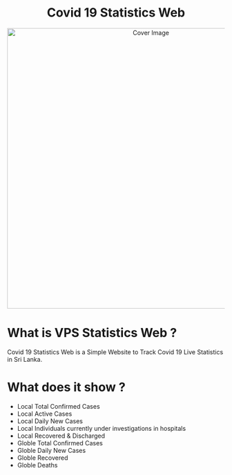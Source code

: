 <h1 align="center">Covid 19 Statistics Web</h3>
<p align="center">
  <a href="https://github.com/hirunaofficial/Covid-19-Statistics-Web">
    <img src="https://socialify.git.ci/hirunaofficial/Covid-19-Statistics-Web/image?description=1&forks=1&issues=1&language=1&owner=1&pattern=Floating%20Cogs&pulls=1&stargazers=1&theme=Dark" alt="Cover Image" width="650">
  </a>
</p>


# What is VPS Statistics Web ?
Covid 19 Statistics Web is a Simple Website to Track Covid 19 Live Statistics in Sri Lanka.

# What does it show ?
* Local Total Confirmed Cases
* Local Active Cases
* Local Daily New Cases
* Local Individuals currently under investigations in hospitals
* Local Recovered & Discharged
* Globle Total Confirmed Cases
* Globle Daily New Cases
* Globle Recovered
* Globle Deaths